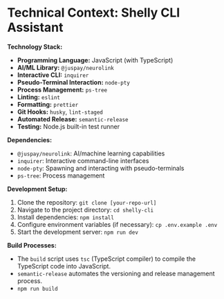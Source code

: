 # Technical Context: Shelly CLI Assistant

**Technology Stack:**

*   **Programming Language:** JavaScript (with TypeScript)
*   **AI/ML Library:** `@juspay/neurolink`
*   **Interactive CLI:** `inquirer`
*   **Pseudo-Terminal Interaction:** `node-pty`
*   **Process Management:** `ps-tree`
*   **Linting:** `eslint`
*   **Formatting:** `prettier`
*   **Git Hooks:** `husky`, `lint-staged`
*   **Automated Release:** `semantic-release`
*   **Testing:** Node.js built-in test runner

**Dependencies:**

*   `@juspay/neurolink`: AI/machine learning capabilities
*   `inquirer`: Interactive command-line interfaces
*   `node-pty`: Spawning and interacting with pseudo-terminals
*   `ps-tree`: Process management

**Development Setup:**

1.  Clone the repository: `git clone [your-repo-url]`
2.  Navigate to the project directory: `cd shelly-cli`
3.  Install dependencies: `npm install`
4.  Configure environment variables (if necessary): `cp .env.example .env`
5.  Start the development server: `npm run dev`

**Build Processes:**

*   The `build` script uses `tsc` (TypeScript compiler) to compile the TypeScript code into JavaScript.
*   `semantic-release` automates the versioning and release management process.
*   `npm run build`